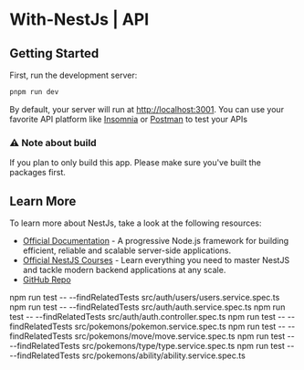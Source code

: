 # With-NestJs | API

## Getting Started

First, run the development server:

```bash
pnpm run dev
```

By default, your server will run at [http://localhost:3001](http://localhost:3001). You can use your favorite API platform like [Insomnia](https://insomnia.rest/) or [Postman](https://www.postman.com/) to test your APIs

### ⚠️ Note about build

If you plan to only build this app. Please make sure you've built the packages first.

## Learn More

To learn more about NestJs, take a look at the following resources:

- [Official Documentation](https://docs.nestjs.com) - A progressive Node.js framework for building efficient, reliable and scalable server-side applications.
- [Official NestJS Courses](https://courses.nestjs.com) - Learn everything you need to master NestJS and tackle modern backend applications at any scale.
- [GitHub Repo](https://github.com/nestjs/nest)


npm run test -- --findRelatedTests src/auth/users/users.service.spec.ts
npm run test -- --findRelatedTests src/auth/auth.service.spec.ts
npm run test -- --findRelatedTests src/auth/auth.controller.spec.ts
npm run test -- --findRelatedTests src/pokemons/pokemon.service.spec.ts
npm run test -- --findRelatedTests src/pokemons/move/move.service.spec.ts
npm run test -- --findRelatedTests src/pokemons/type/type.service.spec.ts
npm run test -- --findRelatedTests src/pokemons/ability/ability.service.spec.ts